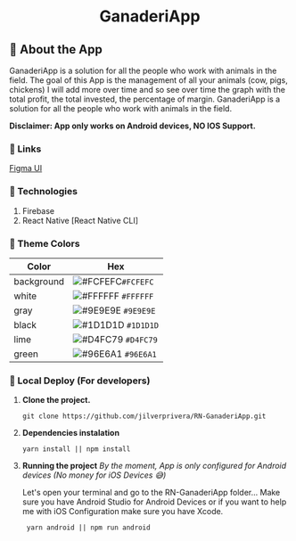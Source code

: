 <h1 align="center">
    GanaderiApp
</h1>

<!-- ![demo](https://raw.githubusercontent.com/jilverprivera/RN-GreenPID/main/src/images/demo.png) -->

## 🧾 About the App

GanaderiApp is a solution for all the people who work with animals in the field.
The goal of this App is the management of all your animals (cow, pigs, chickens) I will add more over time and so see over time the graph with the total profit, the total invested, the percentage of margin.
GanaderiApp is a solution for all the people who work with animals in the field.

**Disclaimer: App only works on Android devices, NO IOS Support.**

### 🔗 Links

[Figma UI](https://www.figma.com/file/nlZSwlQPzrugCbj5ajydw3/GanaderiApp-UI)

### 🔧 Technologies

1. Firebase
2. React Native [React Native CLI]

### 🎨 Theme Colors

| Color      | Hex                                                                |
| ---------- | ------------------------------------------------------------------ |
| background | ![#FCFEFC](https://via.placeholder.com/10/FCFEFC?text=+)`#FCFEFC`  |
| white      | ![#FFFFFF](https://via.placeholder.com/10/FFFFFF?text=+) `#FFFFFF` |
| gray       | ![#9E9E9E](https://via.placeholder.com/10/9E9E9E?text=+) `#9E9E9E` |
| black      | ![#1D1D1D](https://via.placeholder.com/10/1D1D1D?text=+) `#1D1D1D` |
| lime       | ![#D4FC79](https://via.placeholder.com/10/D4FC79?text=+) `#D4FC79` |
| green      | ![#96E6A1](https://via.placeholder.com/10/96E6A1?text=+) `#96E6A1` |

### 👀 Local Deploy (For developers)

1.  **Clone the project.**

    ```
    git clone https://github.com/jilverprivera/RN-GanaderiApp.git
    ```

2.  **Dependencies instalation**
    ```
    yarn install || npm install
    ```

3.  **Running the project**
    *By the moment, App is only configured for Android devices (No money for iOS Devices 😅)*

    Let's open your terminal and go to the RN-GanaderiApp folder...
    Make sure you have Android Studio for Android Devices or if you want to help me with iOS Configuration make sure you have Xcode.

    ```
     yarn android || npm run android
    ```
